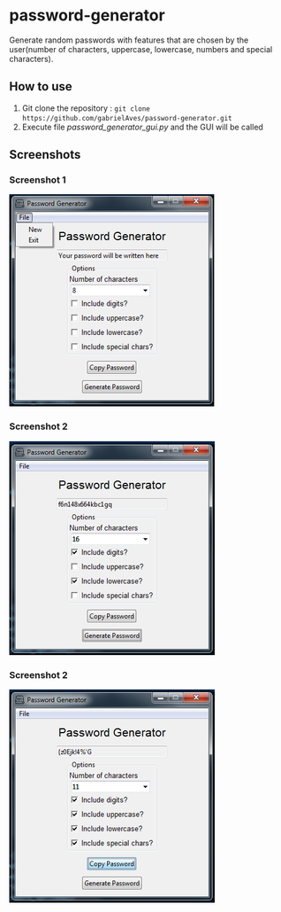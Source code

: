 # password-generator

Generate random passwords with features that are chosen by the user(number of characters, uppercase, lowercase, numbers and special characters).

## How to use 

1. Git clone the repository : `git clone https://github.com/gabrielAves/password-generator.git`
2. Execute file *password_generator_gui.py* and the GUI will be called

## Screenshots

### Screenshot 1
![image example 1](images/screenshots/password-generator-gui-example1.png?raw=true)

### Screenshot 2
![image example 2](images/screenshots/password-generator-gui-example2.png?raw=true)

### Screenshot 2
![image example 2](images/screenshots/password-generator-gui-example3.png?raw=true)
